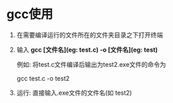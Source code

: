 # gcc使用

1. 在需要编译运行的文件所在的文件夹目录之下打开终端

2. 输入 **gcc [文件名](eg: test.c) -o [文件名](eg: test)**

    例如: 将test.c文件编译后输出为test2.exe文件的命令为

    gcc test.c -o test2

3. 运行: 直接输入.exe文件的文件名(如 test2)